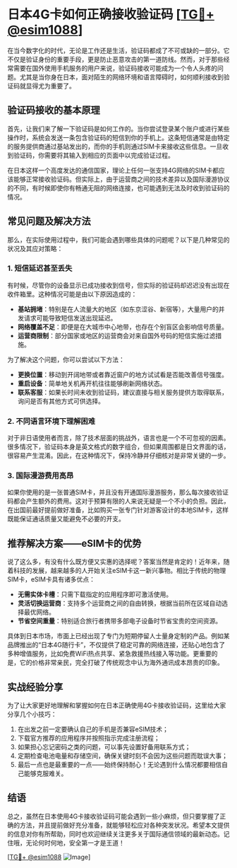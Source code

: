 # 日本4G卡如何正确接收验证码 [[TG💪+ @esim1088](https://t.me/s/esim1088)]

在当今数字化的时代，无论是工作还是生活，验证码都成了不可或缺的一部分。它不仅是验证身份的重要手段，更是防止恶意攻击的第一道防线。然而，对于那些经常需要在国外使用手机服务的用户来说，验证码接收可能成为一个令人头疼的问题。尤其是当你身在日本，面对陌生的网络环境和语言障碍时，如何顺利接收到验证码就显得尤为重要了。

## 验证码接收的基本原理

首先，让我们来了解一下验证码是如何工作的。当你尝试登录某个账户或进行某些操作时，系统会发送一条包含验证码的短信到你的手机上。这条短信通常是由特定的服务提供商通过基站发出的，而你的手机则通过SIM卡来接收这些信息。一旦收到验证码，你需要将其输入到相应的页面中以完成验证过程。

在日本这样一个高度发达的通信国家，理论上任何一张支持4G网络的SIM卡都应该能够正常接收验证码。但实际上，由于运营商之间的技术差异以及国际漫游协议的不同，有时候即使你有畅通无阻的网络连接，也可能遇到无法及时收到验证码的情况。

## 常见问题及解决方法

那么，在实际使用过程中，我们可能会遇到哪些具体的问题呢？以下是几种常见的状况及其应对策略：

### 1. 短信延迟甚至丢失
有时候，尽管你的设备显示已成功接收到信号，但实际的验证码却迟迟没有出现在收件箱里。这种情况可能是由以下原因造成的：
- **基站拥堵**：特别是在人流量大的地区（如东京涩谷、新宿等），大量用户的并发请求可能导致短信发送出现延迟。
- **网络覆盖不足**：即便是在大城市中心地带，也存在个别盲区会影响信号质量。
- **运营商限制**：部分国家或地区的运营商会对来自国外号码的短信实施过滤措施。

为了解决这个问题，你可以尝试以下方法：
- **更换位置**：移动到开阔地带或者靠近窗户的地方试试看是否能改善信号强度。
- **重启设备**：简单地关机再开机往往能够刷新网络状态。
- **联系客服**：如果长时间未收到验证码，建议直接与相关服务提供方取得联系，询问是否有其他方式可供选择。

### 2. 不同语言环境下理解困难
对于非日语使用者而言，除了技术层面的挑战外，语言也是一个不可忽视的因素。很多情况下，验证码本身是英文格式的数字组合，但如果周围都是日文界面的话，很容易产生混淆。因此，在这种情况下，保持冷静并仔细核对是非常关键的一步。

### 3. 国际漫游费用高昂
如果你使用的是一张普通SIM卡，并且没有开通国际漫游服务，那么每次接收验证码都会产生额外的费用。这对于预算有限的人来说无疑是一个不小的负担。因此，在出国前最好提前做好准备，比如购买一张专门针对游客设计的本地SIM卡，这样既能保证通话质量又能避免不必要的开支。

## 推荐解决方案——eSIM卡的优势

说了这么多，有没有什么既方便又实惠的选择呢？答案当然是肯定的！近年来，随着科技的发展，越来越多的人开始关注eSIM卡这一新兴事物。相比于传统的物理SIM卡，eSIM卡具有诸多优点：
- **无需实体卡槽**：只需下载指定的应用程序即可激活使用。
- **灵活切换运营商**：支持多个运营商之间的自由转换，根据当前所在区域自动选择最优网络。
- **节省空间重量**：特别适合旅行者携带多部电子设备时节省宝贵的空间资源。

具体到日本市场，市面上已经出现了专门为短期停留人士量身定制的产品。例如某品牌推出的“日本4G随行卡”，不仅提供了稳定可靠的网络连接，还贴心地包含了多种增值服务，比如免费WiFi热点共享、紧急救援热线接入等功能。更重要的是，它的价格非常亲民，完全打破了传统观念中认为海外通讯成本昂贵的印象。

## 实战经验分享

为了让大家更好地理解和掌握如何在日本正确使用4G卡接收验证码，这里给大家分享几个小技巧：
1. 在出发之前一定要确认自己的手机是否兼容eSIM技术；
2. 下载官方推荐的应用程序并按照指示完成注册流程；
3. 如果担心忘记密码之类的问题，可以事先设置好备用联系方式；
4. 定期检查电池电量和存储空间，确保关键时刻不会因为这些问题而耽误大事；
5. 最后一点也是最重要的一点——始终保持耐心！无论遇到什么情况都要相信自己能够克服难关。

## 结语

总之，虽然在日本使用4G卡接收验证码可能会遇到一些小麻烦，但只要掌握了正确的方法，并且提前做好充分准备，就能够轻松应对各种突发状况。希望本文提供的信息对你有所帮助，同时也欢迎继续关注更多关于国际通信领域的最新动态。记住哦，无论何时何地，安全第一才是王道！

[[TG💪+ @esim1088](https://t.me/s/esim1088) ![Image](https://i.postimg.cc/4NQfJmqS/Snipaste-2025-05-13-00-14-12.png)]